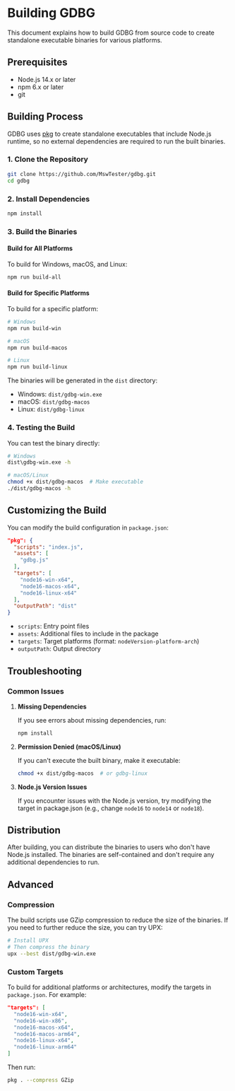 # Building GDBG

This document explains how to build GDBG from source code to create standalone executable binaries for various platforms.

## Prerequisites

- Node.js 14.x or later
- npm 6.x or later
- git

## Building Process

GDBG uses [pkg](https://github.com/vercel/pkg) to create standalone executables that include Node.js runtime, so no external dependencies are required to run the built binaries.

### 1. Clone the Repository

```bash
git clone https://github.com/MswTester/gdbg.git
cd gdbg
```

### 2. Install Dependencies

```bash
npm install
```

### 3. Build the Binaries

#### Build for All Platforms

To build for Windows, macOS, and Linux:

```bash
npm run build-all
```

#### Build for Specific Platforms

To build for a specific platform:

```bash
# Windows
npm run build-win

# macOS
npm run build-macos

# Linux
npm run build-linux
```

The binaries will be generated in the `dist` directory:

- Windows: `dist/gdbg-win.exe`
- macOS: `dist/gdbg-macos`
- Linux: `dist/gdbg-linux`

### 4. Testing the Build

You can test the binary directly:

```bash
# Windows
dist\gdbg-win.exe -h

# macOS/Linux
chmod +x dist/gdbg-macos  # Make executable
./dist/gdbg-macos -h
```

## Customizing the Build

You can modify the build configuration in `package.json`:

```json
"pkg": {
  "scripts": "index.js",
  "assets": [
    "gdbg.js"
  ],
  "targets": [
    "node16-win-x64",
    "node16-macos-x64",
    "node16-linux-x64"
  ],
  "outputPath": "dist"
}
```

- `scripts`: Entry point files
- `assets`: Additional files to include in the package
- `targets`: Target platforms (format: `nodeVersion-platform-arch`)
- `outputPath`: Output directory

## Troubleshooting

### Common Issues

1. **Missing Dependencies**

   If you see errors about missing dependencies, run:

   ```bash
   npm install
   ```

2. **Permission Denied (macOS/Linux)**

   If you can't execute the built binary, make it executable:

   ```bash
   chmod +x dist/gdbg-macos  # or gdbg-linux
   ```

3. **Node.js Version Issues**

   If you encounter issues with the Node.js version, try modifying the target in package.json (e.g., change `node16` to `node14` or `node18`).

## Distribution

After building, you can distribute the binaries to users who don't have Node.js installed. The binaries are self-contained and don't require any additional dependencies to run.

## Advanced

### Compression

The build scripts use GZip compression to reduce the size of the binaries. If you need to further reduce the size, you can try UPX:

```bash
# Install UPX
# Then compress the binary
upx --best dist/gdbg-win.exe
```

### Custom Targets

To build for additional platforms or architectures, modify the targets in `package.json`. For example:

```json
"targets": [
  "node16-win-x64",
  "node16-win-x86",
  "node16-macos-x64",
  "node16-macos-arm64",
  "node16-linux-x64",
  "node16-linux-arm64"
]
```

Then run:

```bash
pkg . --compress GZip
``` 